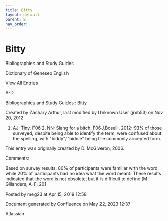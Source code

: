 ```yaml
---
title: Bitty
layout: default
parent: B
nav_order:
---
```


# Bitty

Bibliographies and Study Guides

Dictionary of Geneseo English

View All Entries

A-D

Bibliographies and Study Guides : Bitty

Created by  Zachary Arthur, last modified by  Unknown User (jmb53) on Nov 20, 2012

1. AJ: Tiny. F06 2. NN: Slang for a bitch. F06J.Boselli, 2012: 93% of those surveyed, despite being able to identify the term, were confused about the spelling, with &quot;biddy&quot;/&quot;biddie&quot; being the commonly accepted form.

This entry was originally created by D. McGiveron, 2006.

Comments:

Based on survey results, 80% of participants were familiar with the word, while 20% of participants had no idea what the word meant. These results indicated that the word is not obsolete, but it is difficult to define (M Gillanders, A-F, 201

Posted by meg23 at Apr 15, 2019 12:58

Document generated by Confluence on May 22, 2023 12:37

Atlassian
